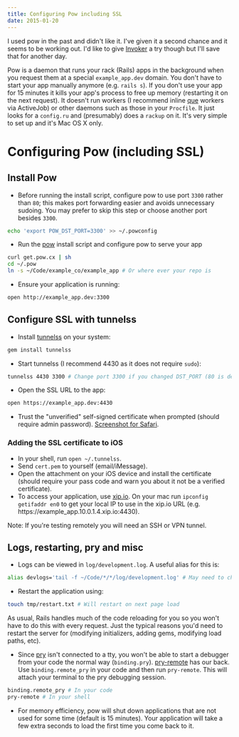```yaml
---
title: Configuring Pow including SSL
date: 2015-01-20
---
```


I used pow in the past and didn't like it. I've given it a second chance and it seems to be working out. I'd like to give [Invoker](http://invoker.codemancers.com) a try though but I'll save that for another day.

Pow is a daemon that runs your rack (Rails) apps in the background when you request them at a special `example_app.dev` domain. You don't have to start your app manually anymore (e.g. `rails s`). If you don't use your app for 15 minutes it kills your app's process to free up memory (restarting it on the next request). It doesn't run workers (I recommend inline [que](https://github.com/chanks/que) workers via ActiveJob) or other daemons such as those in your `Procfile`. It just looks for a `config.ru` and (presumably) does a `rackup` on it. It's very simple to set up and it's Mac OS X only.

# Configuring Pow (including SSL)

## Install Pow

- Before running the install script, configure pow to use port `3300` rather than `80`; this makes port forwarding easier and avoids unnecessary sudoing. You may prefer to skip this step or choose another port besides `3300`.
```bash
echo 'export POW_DST_PORT=3300' >> ~/.powconfig
```

- Run the [pow](http://pow.cx) install script and configure pow to serve your app
```bash
curl get.pow.cx | sh
cd ~/.pow
ln -s ~/Code/example_co/example_app # Or where ever your repo is
```
- Ensure your application is running:
```bash
open http://example_app.dev:3300
```

## Configure SSL with tunnelss
- Install [tunnelss](https://github.com/rchampourlier/tunnelss) on your system:
```bash
gem install tunnelss
```
- Start tunnelss (I recommend 4430 as it does not require `sudo`):
```bash
tunnelss 4430 3300 # Change port 3300 if you changed DST_PORT (80 is default)
```
- Open the SSL URL to the app:
```bash
open https://example_app.dev:4430
```
- Trust the "unverified" self-signed certificate when prompted (should require admin password). [Screenshot for Safari](https://cloud.githubusercontent.com/assets/28198/5825515/9d33e926-a0b1-11e4-8fa2-8fb5157b2e86.png).

### Adding the SSL certificate to iOS
- In your shell, run `open ~/.tunnelss`.
- Send `cert.pem` to yourself (email/iMessage).
- Open the attachment on your iOS device and install the certificate (should require your pass code and warn you about it not be a verified certificate).
- To access your application, use [xip.io](http://xip.io). On your mac run `ipconfig getifaddr en0` to get your local IP to use in the xip.io URL (e.g. https://example\_app.10.0.1.4.xip.io:4430).

Note: If you're testing remotely you will need an SSH or VPN tunnel.

## Logs, restarting, pry and misc
- Logs can be viewed in `log/development.log`. A useful alias for this is:
```bash
alias devlogs='tail -f ~/Code/*/*/log/development.log' # May need to change the path
```
- Restart the application using:
```bash
touch tmp/restart.txt # Will restart on next page load
```
As usual, Rails handles much of the code reloading for you so you won't have to do this with every request. Just the typical reasons you'd need to restart the server for (modifying initializers, adding gems, modifying load paths, etc).
- Since [pry](http://pryrepl.org) isn't connected to a tty, you won't be able to start a debugger from your code the normal way (`binding.pry`). [pry-remote](https://github.com/Mon-Ouie/pry-remote) has our back. Use `binding.remote_pry` in your code and then run `pry-remote`. This will attach your terminal to the pry debugging session.
```bash
binding.remote_pry # In your code
pry-remote # In your shell
```
- For memory efficiency, pow will shut down applications that are not used for some time (default is 15 minutes). Your application will take a few extra seconds to load the first time you come back to it.


